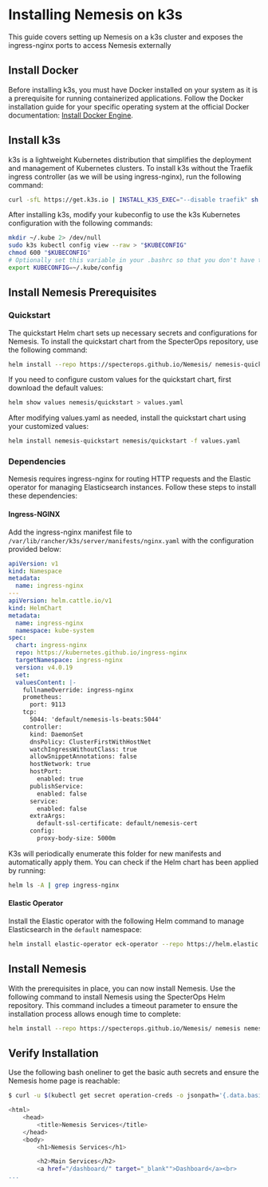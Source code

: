 # Installing Nemesis on k3s

This guide covers setting up Nemesis on a k3s cluster and exposes the ingress-nginx ports to access Nemesis externally

## Install Docker

Before installing k3s, you must have Docker installed on your system as it is a prerequisite for running containerized applications. Follow the Docker installation guide for your specific operating system at the official Docker documentation: [Install Docker Engine](https://docs.docker.com/engine/install/).


## Install k3s

k3s is a lightweight Kubernetes distribution that simplifies the deployment and management of Kubernetes clusters. To install k3s without the Traefik ingress controller (as we will be using ingress-nginx), run the following command:

```bash
curl -sfL https://get.k3s.io | INSTALL_K3S_EXEC="--disable traefik" sh -s -
```

After installing k3s, modify your kubeconfig to use the k3s Kubernetes configuration with the following commands:

```bash
mkdir ~/.kube 2> /dev/null
sudo k3s kubectl config view --raw > "$KUBECONFIG"
chmod 600 "$KUBECONFIG"
# Optionally set this variable in your .bashrc so that you don't have to set it every time
export KUBECONFIG=~/.kube/config
```

## Install Nemesis Prerequisites

### Quickstart

The quickstart Helm chart sets up necessary secrets and configurations for Nemesis. To install the quickstart chart from the SpecterOps repository, use the following command:

```bash
helm install --repo https://specterops.github.io/Nemesis/ nemesis-quickstart quickstart
```

If you need to configure custom values for the quickstart chart, first download the default values:

```bash
helm show values nemesis/quickstart > values.yaml
```

After modifying values.yaml as needed, install the quickstart chart using your customized values:

```bash
helm install nemesis-quickstart nemesis/quickstart -f values.yaml
```

### Dependencies

Nemesis requires ingress-nginx for routing HTTP requests and the Elastic operator for managing Elasticsearch instances. Follow these steps to install these dependencies:

#### Ingress-NGINX

Add the ingress-nginx manifest file to `/var/lib/rancher/k3s/server/manifests/nginx.yaml` with the configuration provided below:

```yaml
apiVersion: v1
kind: Namespace
metadata:
  name: ingress-nginx
---
apiVersion: helm.cattle.io/v1
kind: HelmChart
metadata:
  name: ingress-nginx
  namespace: kube-system
spec:
  chart: ingress-nginx
  repo: https://kubernetes.github.io/ingress-nginx
  targetNamespace: ingress-nginx
  version: v4.0.19
  set:
  valuesContent: |-
    fullnameOverride: ingress-nginx
    prometheus:
      port: 9113
    tcp:
      5044: 'default/nemesis-ls-beats:5044'
    controller:
      kind: DaemonSet
      dnsPolicy: ClusterFirstWithHostNet
      watchIngressWithoutClass: true
      allowSnippetAnnotations: false
      hostNetwork: true
      hostPort:
        enabled: true
      publishService:
        enabled: false
      service:
        enabled: false
      extraArgs:
        default-ssl-certificate: default/nemesis-cert
      config:
        proxy-body-size: 5000m
```

K3s will periodically enumerate this folder for new manifests and automatically apply them. You can check if the Helm chart has been applied by running:

```bash
helm ls -A | grep ingress-nginx
```

#### Elastic Operator

Install the Elastic operator with the following Helm command to manage Elasticsearch in the `default` namespace:

```bash
helm install elastic-operator eck-operator --repo https://helm.elastic.co --namespace elastic-system --create-namespace --set managedNamespaces='{default}'
```


## Install Nemesis

With the prerequisites in place, you can now install Nemesis. Use the following command to install Nemesis using the SpecterOps Helm repository. This command includes a timeout parameter to ensure the installation process allows enough time to complete:

```bash
helm install --repo https://specterops.github.io/Nemesis/ nemesis nemesis --timeout '45m'
```

## Verify Installation

Use the following bash oneliner to get the basic auth secrets and ensure the Nemesis home page is reachable:

```bash
$ curl -u $(kubectl get secret operation-creds -o jsonpath='{.data.basic-auth-user}' | base64 --decode):$(kubectl get secret operation-creds -o jsonpath='{.data.basic-auth-password}' | base64 --decode) http://127.0.0.1

<html>
    <head>
        <title>Nemesis Services</title>
    </head>
    <body>
        <h1>Nemesis Services</h1>

        <h2>Main Services</h2>
        <a href="/dashboard/" target="_blank"">Dashboard</a><br>
...
```

